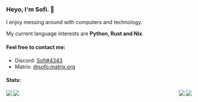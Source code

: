 ### Heyo, I'm Sofi. 👋

I enjoy messing around with computers and technology.

My current language interests are **Python, Rust and Nix**.


#### Feel free to contact me:

* Discord: [Sofi#4343](https://discord.com/users/130724475111997440)
* Matrix: [@sofo:matrix.org](https://matrix.to/#/@sofo:matrix.org)


#### Stats:

<div align="center">
  <a href="https://github.com/imsofi#gh-light-mode-only">
    <img align="left" src="https://github-readme-stats.vercel.app/api?username=imsofi&&layout=compact&count_private=true&show_icons=true&hide_border=true&disable_animations=true&include_all_commits=true&title_color=24292F&text_color=24292F"/>
    <img align="right" src="https://github-readme-stats.vercel.app/api/top-langs/?username=imsofi&layout=compact&hide_border=true&card_width=200&title_color=24292F&text_color=24292F"/>
  </a>
  <a href="https://github.com/imsofi#gh-dark-mode-only">
    <img align="left" src="https://github-readme-stats.vercel.app/api?username=imsofi&&layout=compact&count_private=true&show_icons=true&hide_border=true&disable_animations=true&include_all_commits=true&bg_color=0D1117&title_color=FFFFFF&text_color=FFFFFF"/>
    <img align="right" src="https://github-readme-stats.vercel.app/api/top-langs/?username=imsofi&layout=compact&hide_border=true&card_width=200&bg_color=0D1117&title_color=FFFFFF&text_color=FFFFFF"/>
  </a>
</div>

